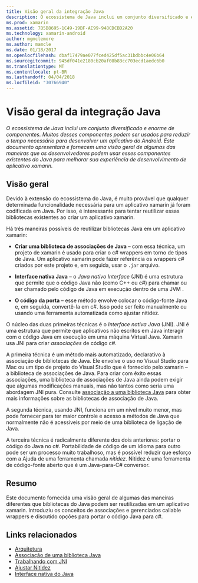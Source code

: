 ```yaml
---
title: Visão geral da integração Java
description: O ecossistema de Java inclui um conjunto diversificado e enorme de componentes. Muitos desses componentes podem ser usados para reduzir o tempo necessário para desenvolver um aplicativo do Android. Este documento apresentará e fornecem uma visão geral de algumas das maneiras que os desenvolvedores podem usar esses componentes existentes do Java para melhorar sua experiência de desenvolvimento de aplicativo xamarin.
ms.prod: xamarin
ms.assetid: 7B5B8695-1C49-19BF-AE99-948CDCBD2A20
ms.technology: xamarin-android
author: mgmclemore
ms.author: mamcle
ms.date: 01/18/2017
ms.openlocfilehash: dbaf17479ae077fced425df5ac31bdbbc4e06b64
ms.sourcegitcommit: 945df041e2180cb20af08b83cc703ecd1aedc6b0
ms.translationtype: MT
ms.contentlocale: pt-BR
ms.lasthandoff: 04/04/2018
ms.locfileid: "30766940"
---
```

# <a name="java-integration-overview"></a>Visão geral da integração Java

_O ecossistema de Java inclui um conjunto diversificado e enorme de componentes. Muitos desses componentes podem ser usados para reduzir o tempo necessário para desenvolver um aplicativo do Android. Este documento apresentará e fornecem uma visão geral de algumas das maneiras que os desenvolvedores podem usar esses componentes existentes do Java para melhorar sua experiência de desenvolvimento de aplicativo xamarin._


## <a name="overview"></a>Visão geral

Devido à extensão do ecossistema do Java, é muito provável que qualquer determinada funcionalidade necessária para um aplicativo xamarin já foram codificada em Java. Por isso, é interessante para tentar reutilizar essas bibliotecas existentes ao criar um aplicativo xamarin. 

Há três maneiras possíveis de reutilizar bibliotecas Java em um aplicativo xamarin: 

-   **Criar uma biblioteca de associações de Java** &ndash; com essa técnica, um projeto de xamarin é usado para criar o c# wrappers em torno de tipos de Java. Um aplicativo xamarin pode fazer referência os wrappers c# criados por este projeto e, em seguida, usar o `.jar` arquivo. 

-   **Interface nativa Java** &ndash; o *Java nativo* *Interface* (JNI) é uma estrutura que permite que o código Java não (como C++ ou c#) para chamar ou ser chamado pelo código de Java em execução dentro de uma JVM . 

-   **O código da porta** &ndash; esse método envolve colocar o código-fonte Java e, em seguida, convertê-la em c#. Isso pode ser feito manualmente ou usando uma ferramenta automatizada como ajustar nitidez. 

O núcleo das duas primeiras técnicas é o *Interface nativa Java* (JNI). JNI é uma estrutura que permite que aplicativos não escritos em Java interagir com o código Java em execução em uma máquina Virtual Java. Xamarin usa JNI para criar *associações* de código c#. 

A primeira técnica é um método mais automatizado, declarativo à associação de bibliotecas de Java. Ele envolve o uso no Visual Studio para Mac ou um tipo de projeto do Visual Studio que é fornecido pelo xamarin &ndash; a biblioteca de associações de Java. Para criar com êxito essas associações, uma biblioteca de associações de Java ainda podem exigir que algumas modificações manuais, mas não tantos como seria uma abordagem JNI pura. Consulte [associação a uma biblioteca Java](~/android/platform/binding-java-library/index.md) para obter mais informações sobre as bibliotecas de associação de Java. 

A segunda técnica, usando JNI, funciona em um nível muito menor, mas pode fornecer para ter maior controle e acesso a métodos de Java que normalmente não é acessíveis por meio de uma biblioteca de ligação de Java. 

A terceira técnica é radicalmente diferente dos dois anteriores: portar o código do Java no c#. Portabilidade de código de um idioma para outro pode ser um processo muito trabalhoso, mas é possível reduzir que esforço com a Ajuda de uma ferramenta chamada *nitidez*. Nitidez é uma ferramenta de código-fonte aberto que é um Java-para-C# conversor. 



## <a name="summary"></a>Resumo

Este documento fornecida uma visão geral de algumas das maneiras diferentes que bibliotecas do Java podem ser reutilizadas em um aplicativo xamarin. Introduziu os conceitos de associações e gerenciados callable wrappers e discutido opções para portar o código Java para c#. 


## <a name="related-links"></a>Links relacionados

- [Arquitetura](~/android/internals/architecture.md)
- [Associação de uma biblioteca Java](~/android/platform/binding-java-library/index.md)
- [Trabalhando com JNI](~/android/platform/java-integration/working-with-jni.md)
- [Ajustar Nitidez](https://github.com/slluis/sharpen)
- [Interface nativa do Java](http://docs.oracle.com/javase/7/docs/technotes~/jni/index.html)
